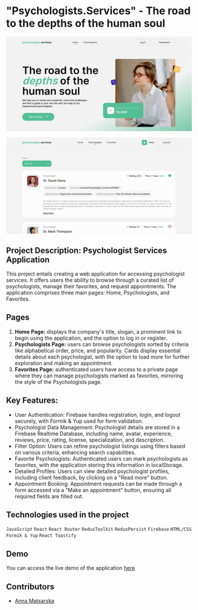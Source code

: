 # "Psychologists.Services" - The road to the depths of the human soul

![Main page screenshot](./src/images/home.jpg)

![Authenticated psychologist page screenshot](./src/images/listpage.jpg)

## Project Description: Psychologist Services Application

This project entails creating a web application for accessing psychologist
services. It offers users the ability to browse through a curated list of
psychologists, manage their favorites, and request appointments. The application
comprises three main pages: Home, Psychologists, and Favorites.

## Pages

1. **Home Page:** displays the company's title, slogan, a prominent link to
   begin using the application, and the option to log in or register.
2. **Psychologists Page:** users can browse psychologists sorted by criteria
   like alphabetical order, price, and popularity. Cards display essential
   details about each psychologist, with the option to load more for further
   exploration and making an appointment.
3. **Favorites Page:** authenticated users have access to a private page where
   they can manage psychologists marked as favorites, mirroring the style of the
   Psychologists page.

## Key Features:

- User Authentication: Firebase handles registration, login, and logout
  securely, with Formik & Yup used for form validation.
- Psychologist Data Management: Psychologist details are stored in a Firebase
  Realtime Database, including name, avatar, experience, reviews, price, rating,
  license, specialization, and description.
- Filter Option: Users can refine psychologist listings using filters based on
  various criteria, enhancing search capabilities.
- Favorite Psychologists: Authenticated users can mark psychologists as
  favorites, with the application storing this information in localStorage.
- Detailed Profiles: Users can view detailed psychologist profiles, including
  client feedback, by clicking on a "Read more" button.
- Appointment Booking: Appointment requests can be made through a form accessed
  via a "Make an appointment" button, ensuring all required fields are filled
  out.

## Technologies used in the project

`JavaScript` `React` `React Router` `ReduxToolkit` `ReduxPersist` `Firebase`
`HTML/CSS` `Formik & Yup` `React Toastify`

## Demo

You can access the live demo of the application
[here](https://annmatsarska.github.io/psychologists-services/)

## Contributors

- [Anna Matsarska](https://github.com/AnnMatsarska)
